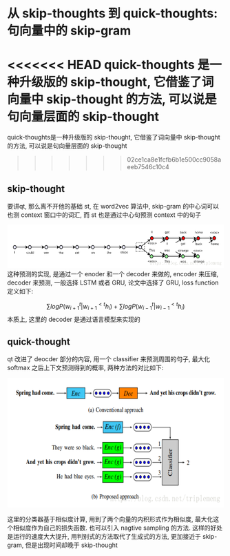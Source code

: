 # 从 skip-thoughts 到 quick-thoughts: 句向量中的 skip-gram

<<<<<<< HEAD
quick-thoughts 是一种升级版的 skip-thought, 它借鉴了词向量中 skip-thought 的方法, 可以说是句向量层面的 skip-thought
=======
quick-thoughts是一种升级版的 skip-thought, 它借鉴了词向量中 skip-thought 的方法, 可以说是句向量层面的 skip-thought
>>>>>>> 02ce1ca8e1fcfb6b1e500cc9058aeeb7546c10c4

## skip-thought
要讲qt, 那么离不开他的基础 st, 在 word2vec 算法中, skip-gram 的中心词可以也测 context 窗口中的词汇, 而 st 也是通过中心句预测 context 中的句子
<div align=center>
<img width="600" height="100" src="images/4.png">
</div>
这种预测的实现, 是通过一个 enoder 和一个 decoder 来做的, encoder 来压缩, decoder 来预测, 一般选择 LSTM 或者 GRU, 论文中选择了 GRU, loss function 定义如下:

$$\sum logP(w_{i+1}^t|w_{i+1}^{<t} h_i) + \sum logP(w_{i-1}^t|w_{i-1}^{<t} h_i)$$
本质上, 这里的 decoder 是通过语言模型来实现的

## quick-thought
qt 改进了 deocder 部分的内容, 用一个 classifier 来预测周围的句子, 最大化 softmax 之后上下文预测得到的概率, 两种方法的对比如下:

<div align=center>
<img width="600" height="300" src="images/5.png">
</div>

这里的分类器基于相似度计算, 用到了两个向量的内积形式作为相似度, 最大化这个相似度作为自己的损失函数. 也可以引入 nagtive sampling 的方法. 这样的好处是运行的速度大大提升, 用判别式的方法取代了生成式的方法, 更加接近于 skip-gram, 但是出现时间却晚于 skip-thought

